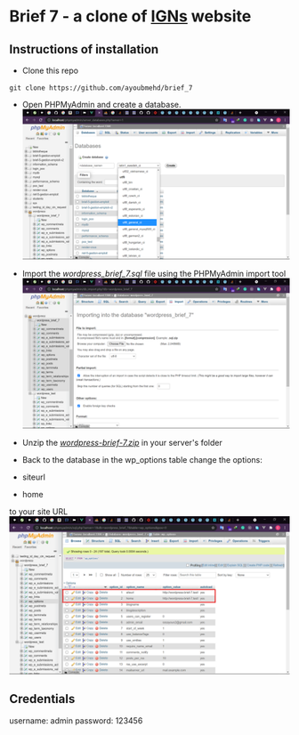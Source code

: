 # Brief 7 - a clone of [IGNs](ign.com) website 

## Instructions of installation

- Clone this repo
```copy
git clone https://github.com/ayoubmehd/brief_7
```
- Open PHPMyAdmin and create a database.
![Create daabase](/images/create_database.png)

- Import the *wordpress_brief_7.sql* file using the PHPMyAdmin import tool
![Import database](/images/import_database.png)

- Unzip the [*wordpress-brief-7.zip*](https://drive.google.com/file/d/1tsElTouYmcYMKva-X1bo4o-E-UpG9Ay-/view?usp=sharing) in your server's folder

- Back to the database in the wp_options table change the options:
- siteurl
- home

to your site URL
![Change option](/images/change_options.png)

## Credentials
username: admin
password: 123456


